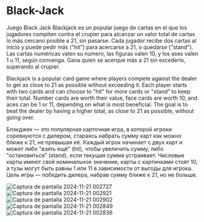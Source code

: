 # Black-Jack
 Juego Black Jack
 Blackjack es un popular juego de cartas en el que los jugadores compiten contra el crupier para alcanzar un valor total de cartas lo más cercano posible a 21, sin pasarse. Cada jugador recibe dos cartas al inicio y puede pedir más ("hit") para acercarse a 21, o quedarse ("stand"). Las cartas numéricas valen su número, las figuras valen 10, y los ases valen 1 u 11, según convenga. Gana quien se acerque más a 21 sin excederlo, superando al crupier.
 
 Blackjack is a popular card game where players compete against the dealer to get as close to 21 as possible without exceeding it. Each player starts with two cards and can choose to "hit" for more cards or "stand" to keep their total. Number cards are worth their value, face cards are worth 10, and aces can be 1 or 11, depending on what is most beneficial. The goal is to beat the dealer by having a higher total, as close to 21 as possible, without going over.

 Блэкджек — это популярная карточная игра, в которой игроки соревнуются с дилером, стараясь набрать сумму карт как можно ближе к 21, не превышая её. Каждый игрок начинает с двух карт и может либо "взять ещё" (hit), чтобы увеличить сумму, либо "остановиться" (stand), если текущая сумма устраивает. Числовые карты имеют своё номинальное значение, карты с картинками стоят 10, а тузы могут быть равны 1 или 11 в зависимости от выгоды для игрока. Цель игры — победить дилера, набрав сумму ближе к 21, но не больше.
 
![Captura de pantalla 2024-11-21 002727](https://github.com/user-attachments/assets/4d9c6a76-711f-41fa-b992-f189a73e3347)
![Captura de pantalla 2024-11-21 002921](https://github.com/user-attachments/assets/8765a3a3-f216-4835-b64b-190be2c0bfb6)
![Captura de pantalla 2024-11-21 002902](https://github.com/user-attachments/assets/b960b16b-d519-495b-95fb-ac415c5a55f4)
![Captura de pantalla 2024-11-21 002849](https://github.com/user-attachments/assets/885712d4-48a6-43dd-a88c-0b48c344a74c)
![Captura de pantalla 2024-11-21 002836](https://github.com/user-attachments/assets/17c79547-e548-4020-b012-7b9940ceff4b)

